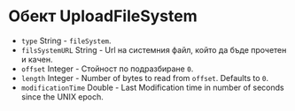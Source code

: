# Обект UploadFileSystem

* `type` String - `fileSystem`.
* `filsSystemURL` String - Url на системния файл, който да бъде прочетен и качен.
* `offset` Integer - Стойност по подразбиране `0`.
* `length` Integer - Number of bytes to read from `offset`. Defaults to `0`.
* `modificationTime` Double - Last Modification time in number of seconds since the UNIX epoch.